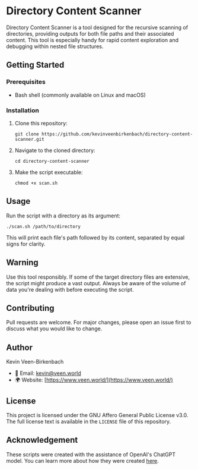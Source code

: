 # Directory Content Scanner

Directory Content Scanner is a tool designed for the recursive scanning of directories, providing outputs for both file paths and their associated content. This tool is especially handy for rapid content exploration and debugging within nested file structures.

## Getting Started

### Prerequisites

- Bash shell (commonly available on Linux and macOS)

### Installation

1. Clone this repository:
   ```
   git clone https://github.com/kevinveenbirkenbach/directory-content-scanner.git
   ```

2. Navigate to the cloned directory:
   ```
   cd directory-content-scanner
   ```

3. Make the script executable:
   ```
   chmod +x scan.sh
   ```

## Usage

Run the script with a directory as its argument:

```
./scan.sh /path/to/directory
```

This will print each file's path followed by its content, separated by equal signs for clarity.

## Warning

Use this tool responsibly. If some of the target directory files are extensive, the script might produce a vast output. Always be aware of the volume of data you're dealing with before executing the script.

## Contributing

Pull requests are welcome. For major changes, please open an issue first to discuss what you would like to change.

## Author

Kevin Veen-Birkenbach  
- 📧 Email: [kevin@veen.world](mailto:kevin@veen.world)
- 🌍 Website: [https://www.veen.world/](https://www.veen.world/)

## License

This project is licensed under the GNU Affero General Public License v3.0. The full license text is available in the `LICENSE` file of this repository.

## Acknowledgement

These scripts were created with the assistance of OpenAI's ChatGPT model. You can learn more about how they were created [here](https://chat.openai.com/share/71e9bc9e-d34a-4b03-bf68-4f9e994d156a).

